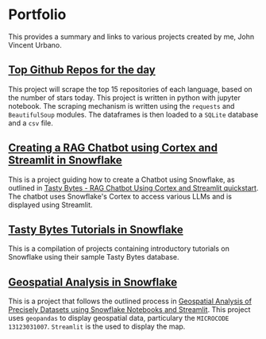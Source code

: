 # Portfolio
This provides a summary and links to various projects created by me, John Vincent Urbano.

## [Top Github Repos for the day](https://github.com/kyrlain/GithubRepoScrape)
This project will scrape the top 15 repositories of each language, based on the number of stars today. This project is written in python with jupyter notebook. The scraping mechanism is written using the `requests` and `BeautifulSoup` modules. The dataframes is then loaded to a `SQLite` database and a `csv` file.

## [Creating a RAG Chatbot using Cortex and Streamlit in Snowflake](https://github.com/kyrlain/SnowflakeRAGChatbot)
This is a project guiding how to create a Chatbot using Snowflake, as outlined in [Tasty Bytes - RAG Chatbot Using Cortex and Streamlit quickstart](https://quickstarts.snowflake.com/guide/tasty_bytes_rag_chatbot_using_cortex_and_streamlit). The chatbot uses Snowflake's Cortex to access various LLMs and is displayed using Streamlit.

## [Tasty Bytes Tutorials in Snowflake](https://github.com/kyrlain/SnowflakeTastyBytesTutorial)
This is a compilation of projects containing introductory tutorials on Snowflake using their sample Tasty Bytes database.

## [Geospatial Analysis in Snowflake](https://github.com/kyrlain/SnowflakeSample)
This is a project that follows the outlined process in [Geospatial Analysis of Precisely Datasets using Snowflake Notebooks and Streamlit](https://quickstarts.snowflake.com/guide/using_precisely_enrich_data). This project uses `geopandas` to display geospatial data, particulary the `MICROCODE` `13123031007`. `Streamlit` is the used to display the map.